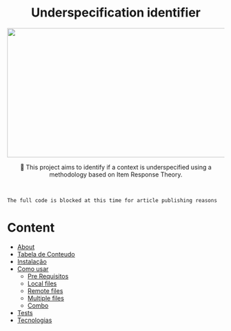 <h1 align="center">Underspecification identifier</h1>

<p align="center">
<img src="https://github.com/vitorcirilo3/underspecification-identifier/blob/main/logo.gif" alt="" data-canonical-src="[https://gyazo.com/eb5c5741b6a9a16c692170a41a49c858.png](https://github.com/vitorcirilo3/underspecification-identifier/blob/main/logo.gif)" width="771" height="300" />
</p>

<p align="center">🚀 This project aims to identify if a context is underspecified using a methodology based on Item Response Theory.</p>

</br>

```
The full code is blocked at this time for article publishing reasons
```


Content
=================
<!--ts-->
   * [About](#Sobre)
   * [Tabela de Conteudo](#tabela-de-conteudo)
   * [Instalação](#instalacao)
   * [Como usar](#como-usar)
      * [Pre Requisitos](#pre-requisitos)
      * [Local files](#local-files)
      * [Remote files](#remote-files)
      * [Multiple files](#multiple-files)
      * [Combo](#combo)
   * [Tests](#testes)
   * [Tecnologias](#tecnologias)
<!--te-->
